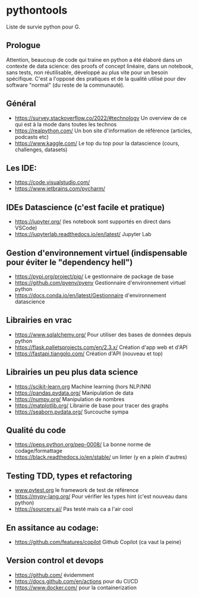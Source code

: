 # pythontools
Liste de survie python pour G.
## Prologue
Attention, beaucoup de code qui traine en python a été élaboré dans un contexte de data science: des proofs of concept linéaire, dans un notebook, sans tests, non réutilisable, développé au plus vite pour un besoin spécifique. C'est a l'opposé des pratiques et de la qualité utilisé pour dev software "normal" (du reste de la communauté).

## Général
* https://survey.stackoverflow.co/2022/#technology Un overview de ce qui est à la mode dans toutes les technos
* https://realpython.com/ Un bon site d'information de référence (articles, podcasts etc)
* https://www.kaggle.com/ Le top du top pour la datascience (cours, challenges, datasets)

## Les IDE:
* https://code.visualstudio.com/
* https://www.jetbrains.com/pycharm/

## IDEs Datascience (c'est facile et pratique)
* https://jupyter.org/ (les notebook sont supportés en direct dans VSCode)
* https://jupyterlab.readthedocs.io/en/latest/ Jupyter Lab

## Gestion d'environnement virtuel (indispensable pour éviter le "dependency hell")
* https://pypi.org/project/pip/ Le gestionnaire de package de base 
* https://github.com/pyenv/pyenv Gestionnaire d'environnement virtuel python 
* https://docs.conda.io/en/latest/Gestionnaire d'environnement datascience 

## Librairies en vrac
* https://www.sqlalchemy.org/ Pour utiliser des bases de données depuis python
* https://flask.palletsprojects.com/en/2.3.x/ Création d'app web et d'API
* https://fastapi.tiangolo.com/ Création d'API (nouveau et top)

## Librairies un peu plus data science
* https://scikit-learn.org Machine learning (hors NLP/NN)
* https://pandas.pydata.org/ Manipulation de data
* https://numpy.org/ Manipulation de nombres
* https://matplotlib.org/ Librairie de base pour tracer des graphs
* https://seaborn.pydata.org/ Surcouche sympa

## Qualité du code
* https://peps.python.org/pep-0008/ La bonne norme de codage/formattage
* https://black.readthedocs.io/en/stable/ un linter (y en a plein d'autres)

## Testing TDD, types et refactoring
* www.pytest.org le framework de test de référence
* https://mypy-lang.org/ Pour vérifier les types hint (c'est nouveau dans python)
* https://sourcery.ai/ Pas testé mais ca a l'air cool

## En assitance au codage:
* https://github.com/features/copilot Github Copilot (ca vaut la peine)

## Version control et devops
* https://github.com/ évidemment
* https://docs.github.com/en/actions pour du CI/CD
* https://www.docker.com/ pour la containerization








